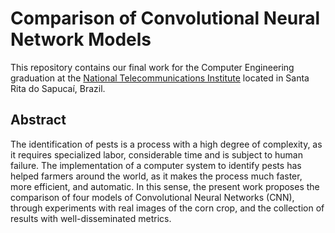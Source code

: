 # Comparison of Convolutional Neural Network Models

This repository contains our final work for the Computer Engineering graduation at the [National Telecommunications Institute](http://inatel.br/) located in Santa Rita do Sapucaí, Brazil.

## Abstract

The identification of pests is a process with a high degree of complexity, as it requires specialized labor, considerable time and is subject to human failure. The implementation of a computer system to identify pests has helped farmers around the world, as it makes the process much faster, more efficient, and automatic. In this sense, the present work proposes the comparison of four models of Convolutional Neural Networks (CNN), through experiments with real images of the corn crop, and the collection of results with well-disseminated metrics.
